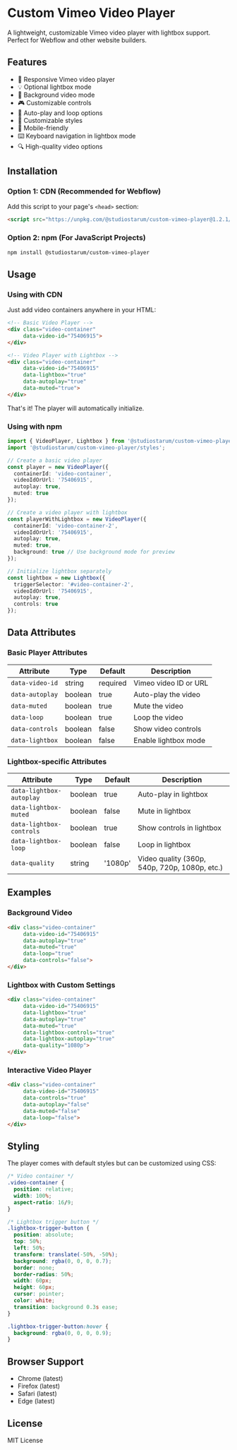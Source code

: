 # Custom Vimeo Video Player

A lightweight, customizable Vimeo video player with lightbox support. Perfect for Webflow and other website builders.

## Features

- 🎥 Responsive Vimeo video player
- 💡 Optional lightbox mode
- 🎯 Background video mode
- 🎮 Customizable controls
- 🔄 Auto-play and loop options
- 🎨 Customizable styles
- 📱 Mobile-friendly
- ⌨️ Keyboard navigation in lightbox mode
- 🔍 High-quality video options

## Installation

### Option 1: CDN (Recommended for Webflow)

Add this script to your page's `<head>` section:

```html
<script src="https://unpkg.com/@studiostarum/custom-vimeo-player@1.2.1/dist/custom-vimeo-player.min.js"></script>
```

### Option 2: npm (For JavaScript Projects)

```bash
npm install @studiostarum/custom-vimeo-player
```

## Usage

### Using with CDN

Just add video containers anywhere in your HTML:

```html
<!-- Basic Video Player -->
<div class="video-container" 
     data-video-id="75406915">
</div>

<!-- Video Player with Lightbox -->
<div class="video-container" 
     data-video-id="75406915"
     data-lightbox="true"
     data-autoplay="true"
     data-muted="true">
</div>
```

That's it! The player will automatically initialize.

### Using with npm

```typescript
import { VideoPlayer, Lightbox } from '@studiostarum/custom-vimeo-player';
import '@studiostarum/custom-vimeo-player/styles';

// Create a basic video player
const player = new VideoPlayer({
  containerId: 'video-container',
  videoIdOrUrl: '75406915',
  autoplay: true,
  muted: true
});

// Create a video player with lightbox
const playerWithLightbox = new VideoPlayer({
  containerId: 'video-container-2',
  videoIdOrUrl: '75406915',
  autoplay: true,
  muted: true,
  background: true // Use background mode for preview
});

// Initialize lightbox separately
const lightbox = new Lightbox({
  triggerSelector: '#video-container-2',
  videoIdOrUrl: '75406915',
  autoplay: true,
  controls: true
});
```

## Data Attributes

### Basic Player Attributes

| Attribute | Type | Default | Description |
|-----------|------|---------|-------------|
| `data-video-id` | string | required | Vimeo video ID or URL |
| `data-autoplay` | boolean | true | Auto-play the video |
| `data-muted` | boolean | true | Mute the video |
| `data-loop` | boolean | true | Loop the video |
| `data-controls` | boolean | false | Show video controls |
| `data-lightbox` | boolean | false | Enable lightbox mode |

### Lightbox-specific Attributes

| Attribute | Type | Default | Description |
|-----------|------|---------|-------------|
| `data-lightbox-autoplay` | boolean | true | Auto-play in lightbox |
| `data-lightbox-muted` | boolean | false | Mute in lightbox |
| `data-lightbox-controls` | boolean | true | Show controls in lightbox |
| `data-lightbox-loop` | boolean | false | Loop in lightbox |
| `data-quality` | string | '1080p' | Video quality (360p, 540p, 720p, 1080p, etc.) |

## Examples

### Background Video

```html
<div class="video-container" 
     data-video-id="75406915"
     data-autoplay="true"
     data-muted="true"
     data-loop="true"
     data-controls="false">
</div>
```

### Lightbox with Custom Settings

```html
<div class="video-container" 
     data-video-id="75406915"
     data-lightbox="true"
     data-autoplay="true"
     data-muted="true"
     data-lightbox-controls="true"
     data-lightbox-autoplay="true"
     data-quality="1080p">
</div>
```

### Interactive Video Player

```html
<div class="video-container" 
     data-video-id="75406915"
     data-controls="true"
     data-autoplay="false"
     data-muted="false"
     data-loop="false">
</div>
```

## Styling

The player comes with default styles but can be customized using CSS:

```css
/* Video container */
.video-container {
  position: relative;
  width: 100%;
  aspect-ratio: 16/9;
}

/* Lightbox trigger button */
.lightbox-trigger-button {
  position: absolute;
  top: 50%;
  left: 50%;
  transform: translate(-50%, -50%);
  background: rgba(0, 0, 0, 0.7);
  border: none;
  border-radius: 50%;
  width: 60px;
  height: 60px;
  cursor: pointer;
  color: white;
  transition: background 0.3s ease;
}

.lightbox-trigger-button:hover {
  background: rgba(0, 0, 0, 0.9);
}
```

## Browser Support

- Chrome (latest)
- Firefox (latest)
- Safari (latest)
- Edge (latest)

## License

MIT License 